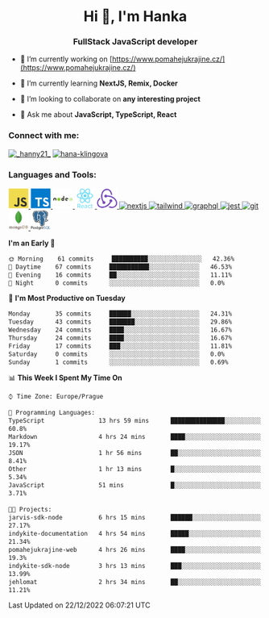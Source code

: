 <h1 align="center">Hi 👋, I'm Hanka</h1>
<h3 align="center">FullStack JavaScript developer</h3>

- 🔭 I’m currently working on [https://www.pomahejukrajine.cz/](https://www.pomahejukrajine.cz/)

- 🌱 I’m currently learning **NextJS, Remix, Docker**

- 👯 I’m looking to collaborate on **any interesting project**

- 💬 Ask me about **JavaScript, TypeScript, React**

<h3 align="left">Connect with me:</h3>
<p align="left">
<a href="https://twitter.com/_hanny21_" target="blank"><img align="center" src="https://raw.githubusercontent.com/rahuldkjain/github-profile-readme-generator/master/src/images/icons/Social/twitter.svg" alt="_hanny21_" height="30" width="40" /></a>
<a href="https://linkedin.com/in/hana-klingova" target="blank"><img align="center" src="https://raw.githubusercontent.com/rahuldkjain/github-profile-readme-generator/master/src/images/icons/Social/linked-in-alt.svg" alt="hana-klingova" height="30" width="40" /></a>
</p>

<h3 align="left">Languages and Tools:</h3>
<p align="left"> 
<a href="https://developer.mozilla.org/en-US/docs/Web/JavaScript" target="_blank" rel="noreferrer"> <img src="https://raw.githubusercontent.com/devicons/devicon/master/icons/javascript/javascript-original.svg" alt="javascript" width="40" height="40"/> </a> 
<a href="https://www.typescriptlang.org/" target="_blank" rel="noreferrer"> <img src="https://raw.githubusercontent.com/devicons/devicon/master/icons/typescript/typescript-original.svg" alt="typescript" width="40" height="40"/> </a> 
<a href="https://nodejsorg" target="_blank" rel="noreferrer"> <img src="https://raw.githubusercontent.com/devicons/devicon/master/icons/nodejs/nodejs-original-wordmark.svg" alt="nodejs" width="40" height="40"/> </a> 
<a href="https://reactjs.org/" target="_blank" rel="noreferrer"> <img src="https://raw.githubusercontent.com/devicons/devicon/master/icons/react/react-original-wordmark.svg" alt="react" width="40" height="40"/> </a> 
<a href="https://redux.js.org" target="_blank" rel="noreferrer"> <img src="https://raw.githubusercontent.com/devicons/devicon/master/icons/redux/redux-original.svg" alt="redux" width="40" height="40"/> </a> 
<a href="https://nextjs.org/" target="_blank" rel="noreferrer"> <img src="https://cdn.worldvectorlogo.com/logos/nextjs-2.svg" alt="nextjs" width="40" height="40"/> </a> 
<a href="https://tailwindcss.com/" target="_blank" rel="noreferrer"> <img src="https://www.vectorlogo.zone/logos/tailwindcss/tailwindcss-icon.svg" alt="tailwind" width="40" height="40"/> </a> 
<a href="https://graphql.org" target="_blank" rel="noreferrer"> <img src="https://www.vectorlogo.zone/logos/graphql/graphql-icon.svg" alt="graphql" width="40" height="40"/> </a> 
<a href="https://jestjs.io" target="_blank" rel="noreferrer"> <img src="https://www.vectorlogo.zone/logos/jestjsio/jestjsio-icon.svg" alt="jest" width="40" height="40"/> </a> 
<a href="https://git-scm.com/" target="_blank" rel="noreferrer"> <img src="https://www.vectorlogo.zone/logos/git-scm/git-scm-icon.svg" alt="git" width="40" height="40"/> </a> 
<a href="https://www.mongodb.com/" target="_blank" rel="noreferrer"> <img src="https://raw.githubusercontent.com/devicons/devicon/master/icons/mongodb/mongodb-original-wordmark.svg" alt="mongodb" width="40" height="40"/> </a>  
<a href="https://www.postgresql.org" target="_blank" rel="noreferrer"> <img src="https://raw.githubusercontent.com/devicons/devicon/master/icons/postgresql/postgresql-original-wordmark.svg" alt="postgresql" width="40" height="40"/> </a> 
</p>

<!--START_SECTION:waka-->
**I'm an Early 🐤** 

```text
🌞 Morning    61 commits     ██████████░░░░░░░░░░░░░░░   42.36% 
🌆 Daytime    67 commits     ███████████░░░░░░░░░░░░░░   46.53% 
🌃 Evening    16 commits     ██░░░░░░░░░░░░░░░░░░░░░░░   11.11% 
🌙 Night      0 commits      ░░░░░░░░░░░░░░░░░░░░░░░░░   0.0%

```
📅 **I'm Most Productive on Tuesday** 

```text
Monday       35 commits     ██████░░░░░░░░░░░░░░░░░░░   24.31% 
Tuesday      43 commits     ███████░░░░░░░░░░░░░░░░░░   29.86% 
Wednesday    24 commits     ████░░░░░░░░░░░░░░░░░░░░░   16.67% 
Thursday     24 commits     ████░░░░░░░░░░░░░░░░░░░░░   16.67% 
Friday       17 commits     ███░░░░░░░░░░░░░░░░░░░░░░   11.81% 
Saturday     0 commits      ░░░░░░░░░░░░░░░░░░░░░░░░░   0.0% 
Sunday       1 commits      ░░░░░░░░░░░░░░░░░░░░░░░░░   0.69%

```


📊 **This Week I Spent My Time On** 

```text
⌚︎ Time Zone: Europe/Prague

💬 Programming Languages: 
TypeScript               13 hrs 59 mins      ███████████████░░░░░░░░░░   60.8% 
Markdown                 4 hrs 24 mins       ████░░░░░░░░░░░░░░░░░░░░░   19.17% 
JSON                     1 hr 56 mins        ██░░░░░░░░░░░░░░░░░░░░░░░   8.41% 
Other                    1 hr 13 mins        █░░░░░░░░░░░░░░░░░░░░░░░░   5.34% 
JavaScript               51 mins             █░░░░░░░░░░░░░░░░░░░░░░░░   3.71%

🐱‍💻 Projects: 
jarvis-sdk-node          6 hrs 15 mins       ██████░░░░░░░░░░░░░░░░░░░   27.17% 
indykite-documentation   4 hrs 54 mins       █████░░░░░░░░░░░░░░░░░░░░   21.34% 
pomahejukrajine-web      4 hrs 26 mins       ████░░░░░░░░░░░░░░░░░░░░░   19.3% 
indykite-sdk-node        3 hrs 13 mins       ███░░░░░░░░░░░░░░░░░░░░░░   13.99% 
jehlomat                 2 hrs 34 mins       ██░░░░░░░░░░░░░░░░░░░░░░░   11.21%

```


 Last Updated on 22/12/2022 06:07:21 UTC
<!--END_SECTION:waka-->
